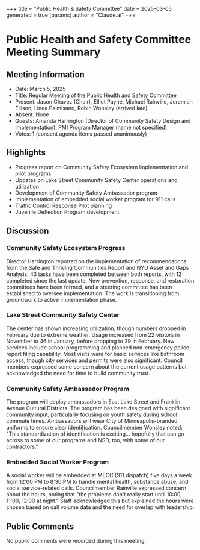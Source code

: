 +++
title = "Public Health & Safety Committee"
date = 2025-03-05
 generated = true
[params]
  author = "Claude.ai"
+++

# Public Health and Safety Committee Meeting Summary

## Meeting Information
- Date: March 5, 2025
- Title: Regular Meeting of the Public Health and Safety Committee
- Present: Jason Chavez (Chair), Elliot Payne, Michael Rainville, Jeremiah Ellison, Linea Palmisano, Robin Wonsley (arrived late)
- Absent: None
- Guests: Amanda Harrington (Director of Community Safety Design and Implementation), PMI Program Manager (name not specified)
- Votes: 1 (consent agenda items passed unanimously)

## Highlights
- Progress report on Community Safety Ecosystem implementation and pilot programs
- Updates on Lake Street Community Safety Center operations and utilization
- Development of Community Safety Ambassador program
- Implementation of embedded social worker program for 911 calls
- Traffic Control Response Pilot planning
- Juvenile Deflection Program development

## Discussion

### Community Safety Ecosystem Progress
Director Harrington reported on the implementation of recommendations from the Safe and Thriving Communities Report and NYU Asset and Gaps Analysis. 43 tasks have been completed between both reports, with 12 completed since the last update. New prevention, response, and restoration committees have been formed, and a steering committee has been established to oversee implementation. The work is transitioning from groundwork to active implementation phase.

### Lake Street Community Safety Center
The center has shown increasing utilization, though numbers dropped in February due to extreme weather. Usage increased from 22 visitors in November to 46 in January, before dropping to 29 in February. New services include school programming and planned non-emergency police report filing capability. Most visits were for basic services like bathroom access, though city services and permits were also significant. Council members expressed some concern about the current usage patterns but acknowledged the need for time to build community trust.

### Community Safety Ambassador Program
The program will deploy ambassadors in East Lake Street and Franklin Avenue Cultural Districts. The program has been designed with significant community input, particularly focusing on youth safety during school commute times. Ambassadors will wear City of Minneapolis-branded uniforms to ensure clear identification. Councilmember Wonsley noted: "This standardization of identification is exciting... hopefully that can go across to some of our programs and NSD, too, with some of our contractors."

### Embedded Social Worker Program
A social worker will be embedded at MECC (911 dispatch) five days a week from 12:00 PM to 8:30 PM to handle mental health, substance abuse, and social service-related calls. Councilmember Rainville expressed concern about the hours, noting that "the problems don't really start until 10:00, 11:00, 12:00 at night." Staff acknowledged this but explained the hours were chosen based on call volume data and the need for overlap with leadership.

## Public Comments
No public comments were recorded during this meeting.
